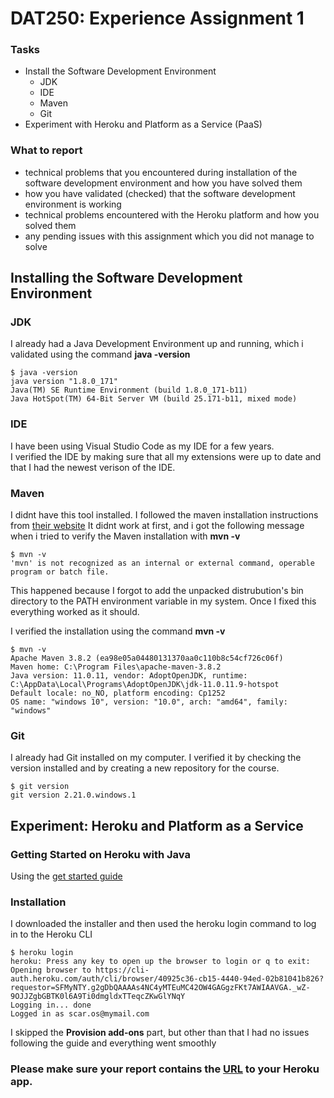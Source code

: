 # DAT250: Experience Assignment 1 

### Tasks 
- Install the Software Development Environment
  - JDK
  - IDE
  - Maven
  - Git
- Experiment with Heroku and Platform as a Service (PaaS)

### What to report

- technical problems that you encountered during installation of the software development environment and how you have solved them
- how you have validated (checked) that the software development environment is working
- technical problems encountered with the Heroku platform and how you solved them
- any pending issues with this assignment which you did not manage to solve

## Installing the Software Development Environment

### JDK
I already had a Java Development Environment up and running, which i validated using the command **java -version**
```
$ java -version
java version "1.8.0_171"
Java(TM) SE Runtime Environment (build 1.8.0_171-b11)
Java HotSpot(TM) 64-Bit Server VM (build 25.171-b11, mixed mode)
```

### IDE
I have been using Visual Studio Code as my IDE for a few years.  
I verified the IDE by making sure that all my extensions were up to date and that I had the newest verison of the IDE.

### Maven
I didnt have this tool installed. I followed the maven installation instructions from [their website](https://maven.apache.org/install.html)
It didnt work at first, and i got the following message when i tried to verify the Maven installation with **mvn -v**
```
$ mvn -v 
'mvn' is not recognized as an internal or external command, operable program or batch file.
```

This happened because I forgot to add the unpacked distrubution's bin directory to the PATH environment variable in my system. Once I fixed this everything worked as it should. 

I verified the installation using the command **mvn -v**
```
$ mvn -v
Apache Maven 3.8.2 (ea98e05a04480131370aa0c110b8c54cf726c06f)
Maven home: C:\Program Files\apache-maven-3.8.2
Java version: 11.0.11, vendor: AdoptOpenJDK, runtime: C:\AppData\Local\Programs\AdoptOpenJDK\jdk-11.0.11.9-hotspot
Default locale: no_NO, platform encoding: Cp1252
OS name: "windows 10", version: "10.0", arch: "amd64", family: "windows"
```

### Git
I already had Git installed on my computer. I verified it by checking the version installed and by creating a new repository for the course.

```
$ git version
git version 2.21.0.windows.1
```

## Experiment: Heroku and Platform as a Service

### Getting Started on Heroku with Java
Using the [get started guide](https://devcenter.heroku.com/articles/getting-started-with-java)

### Installation
I downloaded the installer and then used the heroku login command to log in to the Heroku CLI

```
$ heroku login
heroku: Press any key to open up the browser to login or q to exit: 
Opening browser to https://cli-auth.heroku.com/auth/cli/browser/40925c36-cb15-4440-94ed-02b81041b826?requestor=SFMyNTY.g2gDbQAAAAs4NC4yMTEuMC42OW4GAGgzFKt7AWIAAVGA._wZ-9OJJZgbGBTK0l6A9Ti0dmgldxTTeqcZKwGlYNqY
Logging in... done
Logged in as scar.os@mymail.com
```

I skipped the **Provision add-ons** part, but other than that I had no issues following the guide and everything went smoothly


### Please make sure your report contains the [URL](https://safe-gorge-99302.herokuapp.com/) to your Heroku app.
